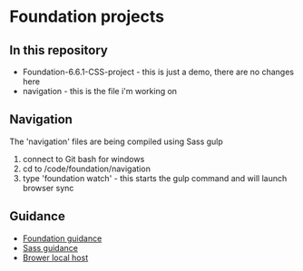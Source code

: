 # Foundation projects

## In this repository

- Foundation-6.6.1-CSS-project - this is just a demo, there are no changes here
- navigation - this is the file i'm working on

## Navigation

The 'navigation' files are being compiled using Sass gulp

1. connect to Git bash for windows
2. cd to /code/foundation/navigation
3. type 'foundation watch' - this starts the gulp command and will launch browser sync

## Guidance

- [Foundation guidance](https://get.foundation/)
- [Sass guidance](https://sass-lang.com/)
- [Brower local host](http://localhost:3000/)
